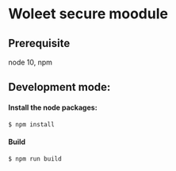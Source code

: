 # Woleet secure moodule
## Prerequisite

node 10, npm

## Development mode:
#### Install the node packages:
    $ npm install

#### Build 
    $ npm run build
